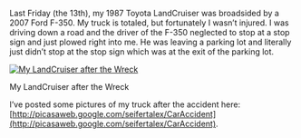 Last Friday (the 13th), my 1987 Toyota LandCruiser was broadsided by a 2007 Ford F-350. My truck is totaled, but fortunately I wasn’t injured. I was driving down a road and the driver of the F-350 neglected to stop at a stop sign and just plowed right into me. He was leaving a parking lot and literally just didn’t stop at the stop sign which was at the exit of the parking lot.

[![My LandCruiser after the Wreck](https://i0.wp.com/manifestlyabsurd.wordpress.com/wp-content/uploads/2009/03/img_1938.jpg?resize=300%2C225 "My LandCruiser after the Wreck")](http://manifestlyabsurd.wordpress.com/2009/03/20/car-wreck/img_1938/)

My LandCruiser after the Wreck

I’ve posted some pictures of my truck after the accident here: [http://picasaweb.google.com/seifertalex/CarAccident](http://picasaweb.google.com/seifertalex/CarAccident).